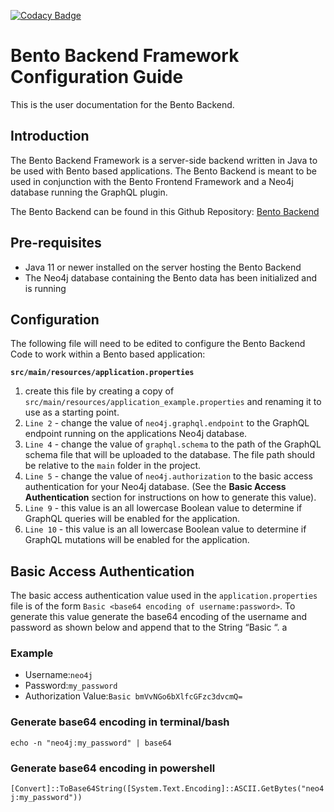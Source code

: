 [![Codacy Badge](https://app.codacy.com/project/badge/Grade/197ca1f70b6a47618332548b6da480c1)](https://www.codacy.com/gh/CBIIT/bento-backend?utm_source=github.com&amp;utm_medium=referral&amp;utm_content=CBIIT/bento-backend&amp;utm_campaign=Badge_Grade)

# Bento Backend Framework Configuration Guide
This is the user documentation for the Bento Backend.

## Introduction
The Bento Backend Framework is a server-side backend written in Java to be used with Bento based applications. The Bento Backend is meant to be used in conjunction with the Bento Frontend Framework and a Neo4j database running the GraphQL plugin.

The Bento Backend can be found in this Github Repository: [Bento Backend](https://github.com/CBIIT/bento-backend)
## Pre-requisites
*   Java 11 or newer installed on the server hosting the Bento Backend
*   The Neo4j database containing the Bento data has been initialized and is running

## Configuration
The following file will need to be edited to configure the Bento Backend Code to work within a Bento based application:

**````src/main/resources/application.properties````**

1.  create this file by creating a copy of ````src/main/resources/application_example.properties```` and renaming it to use as a starting point.
2.  ````Line 2```` - change the value of ````neo4j.graphql.endpoint```` to the GraphQL endpoint running on the applications Neo4j database.
3.  ````Line 4```` - change the value of  ````graphql.schema```` to the path of the GraphQL schema file that will be uploaded to the database. The file path should be relative to the ````main```` folder in the project.
4.  ````Line 5```` - change the value of ````neo4j.authorization```` to the basic access authentication for your Neo4j database. (See the **Basic Access Authentication** section for instructions on how to generate this value).
5.  ````Line 9```` - this value is an all lowercase Boolean value to determine if GraphQL queries will be enabled for the application.
6.  ````Line 10```` - this value is an all lowercase Boolean value to determine if GraphQL mutations will be enabled for the application.

## Basic Access Authentication
The basic access authentication value used in the ````application.properties```` file is of the form ````Basic <base64 encoding of username:password>````. To generate this value generate the base64 encoding of the username and password as shown below and append that to the String “Basic “.
    a
### Example

*   Username:````neo4j````
*   Password:````my_password````
*   Authorization Value:````Basic bmVvNGo6bXlfcGFzc3dvcmQ=````

### Generate base64 encoding in terminal/bash

````echo -n "neo4j:my_password" | base64````

### Generate base64 encoding in powershell

````[Convert]::ToBase64String([System.Text.Encoding]::ASCII.GetBytes("neo4j:my_password"))````
